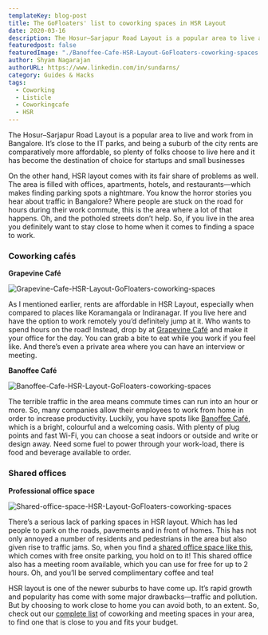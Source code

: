 ```yaml
---
templateKey: blog-post
title: The GoFloaters' list to coworking spaces in HSR Layout
date: 2020-03-16
description: The Hosur–Sarjapur Road Layout is a popular area to live and work from in Bangalore. It’s close to the IT parks, and being a suburb of the city rents are comparatively more affordable
featuredpost: false
featuredImage: "./Banoffee-Cafe-HSR-Layout-GoFloaters-coworking-spaces.jpg"
author: Shyam Nagarajan
authorURL: https://www.linkedin.com/in/sundarns/
category: Guides & Hacks 
tags:
  - Coworking 
  - Listicle
  - Coworkingcafe
  - HSR
---
```


<!--StartFragment-->

The Hosur–Sarjapur Road Layout is a popular area to live and work from in Bangalore. It’s close to the IT parks, and being a suburb of the city rents are comparatively more affordable, so plenty of folks choose to live here and it has become the destination of choice for startups and small businesses

On the other hand, HSR layout comes with its fair share of problems as well. The area is filled with offices, apartments, hotels, and restaurants—which makes finding parking spots a nightmare. You know the horror stories you hear about traffic in Bangalore? Where people are stuck on the road for hours during their work commute, this is the area where a lot of that happens. Oh, and the potholed streets don’t help. So, if you live in the area you definitely want to stay close to home when it comes to finding a space to work.

### Coworking cafés

**Grapevine Café**

![Grapevine-Cafe-HSR-Layout-GoFloaters-coworking-spaces](./Grapevine-Cafe-HSR-Layout-GoFloaters-coworking-spaces.jpeg)

As I mentioned earlier, rents are affordable in HSR Layout, especially when compared to places like Koramangala or Indiranagar. If you live here and have the option to work remotely you’d definitely jump at it. Who wants to spend hours on the road! Instead, drop by at [Grapevine Café](https://app.gofloaters.com/#/home/explore/spacedetail/-LTWH_stK1c-26RNHgwE) and make it your office for the day. You can grab a bite to eat while you work if you feel like. And there’s even a private area where you can have an interview or meeting.

**Banoffee Café**

![Banoffee-Cafe-HSR-Layout-GoFloaters-coworking-spaces](./Banoffee-Cafe-HSR-Layout-GoFloaters-coworking-spaces.jpg)

The terrible traffic in the area means commute times can run into an hour or more. So, many companies allow their employees to work from home in order to increase productivity. Luckily, you have spots like [Banoffee Café](https://app.gofloaters.com/#/home/explore/spacedetail/-LkAeC5H6N44Tz76ibbG), which is a bright, colourful and a welcoming oasis. With plenty of plug points and fast Wi-Fi, you can choose a seat indoors or outside and write or design away. Need some fuel to power through your work-load, there is food and beverage available to order.

### Shared offices

**Professional office space**

![Shared-office-space-HSR-Layout-GoFloaters-coworking-spaces](./Shared-office-space-HSR-Layout-GoFloaters-coworking-spaces.jpeg)

There’s a serious lack of parking spaces in HSR layout. Which has led people to park on the roads, pavements and in front of homes. This has not only annoyed a number of residents and pedestrians in the area but also given rise to traffic jams. So, when you find a [shared office space like this](https://app.gofloaters.com/#/home/explore/spacedetail/-LTgsY8oHhbAwvulvXtA), which comes with free onsite parking, you hold on to it! This shared office also has a meeting room available, which you can use for free for up to 2 hours. Oh, and you’ll be served complimentary coffee and tea!

HSR layout is one of the newer suburbs to have come up. It’s rapid growth and popularity has come with some major drawbacks—traffic and pollution. But by choosing to work close to home you can avoid both, to an extent. So, check out our [complete list](https://www.gofloaters.com/shared-office/) of coworking and meeting spaces in your area, to find one that is close to you and fits your budget.

<!--EndFragment-->
